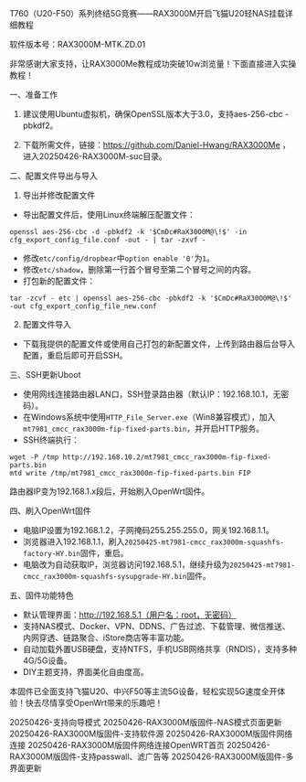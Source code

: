 T760（U20-F50）系列终结5G竞赛——RAX3000M开启飞猫U20轻NAS挂载详细教程

软件版本号：RAX3000M-MTK.ZD.01

非常感谢大家支持，让RAX3000Me教程成功突破10w浏览量！下面直接进入实操教程！

一、准备工作

1. 建议使用Ubuntu虚拟机，确保OpenSSL版本大于3.0，支持aes-256-cbc -pbkdf2。

2. 下载所需文件，链接：https://github.com/Daniel-Hwang/RAX3000Me ，进入20250426-RAX3000M-suc目录。

二、配置文件导出与导入

1. 导出并修改配置文件

- 导出配置文件后，使用Linux终端解压配置文件：
```
openssl aes-256-cbc -d -pbkdf2 -k '$CmDc#RaX30O0M@\!$' -in cfg_export_config_file.conf -out - | tar -zxvf -
```
- 修改`etc/config/dropbear`中`option enable '0'`为`1`。
- 修改`etc/shadow`，删除第一行首个冒号至第二个冒号之间的内容。
- 打包新的配置文件：
```
tar -zcvf - etc | openssl aes-256-cbc -pbkdf2 -k '$CmDc#RaX30O0M@\!$' -out cfg_export_config_file_new.conf
```

2. 配置文件导入

- 下载我提供的配置文件或使用自己打包的新配置文件，上传到路由器后台导入配置，重启后即可开启SSH。

三、SSH更新Uboot

- 使用网线连接路由器LAN口，SSH登录路由器（默认IP：192.168.10.1，无密码）。
- 在Windows系统中使用`HTTP_File_Server.exe`（Win8兼容模式），加入`mt7981_cmcc_rax3000m-fip-fixed-parts.bin`，并开启HTTP服务。
- SSH终端执行：
```
wget -P /tmp http://192.168.10.2/mt7981_cmcc_rax3000m-fip-fixed-parts.bin
mtd write /tmp/mt7981_cmcc_rax3000m-fip-fixed-parts.bin FIP
```

路由器IP变为192.168.1.x段后，开始刷入OpenWrt固件。

四、刷入OpenWrt固件

- 电脑IP设置为192.168.1.2，子网掩码255.255.255.0，网关192.168.1.1。
- 浏览器进入192.168.1.1，刷入`20250425-mt7981-cmcc_rax3000m-squashfs-factory-HY.bin`固件，重启。
- 电脑改为自动获取IP，浏览器访问192.168.5.1，继续升级为`20250425-mt7981-cmcc_rax3000m-squashfs-sysupgrade-HY.bin`固件。

五、固件功能特色

- 默认管理界面：http://192.168.5.1（用户名：root，无密码）
- 支持NAS模式、Docker、VPN、DDNS、广告过滤、下载管理、微信推送、内网穿透、链路聚合、iStore商店等丰富功能。
- 自动加载外置USB硬盘，支持NTFS，手机USB网络共享（RNDIS），支持多种4G/5G设备。
- DIY主题支持，界面美化自由度高。

本固件已全面支持飞猫U20、中兴F50等主流5G设备，轻松实现5G速度全开体验！快去尽情享受OpenWrt带来的乐趣吧！


20250426-支持向导模式
20250426-RAX3000M版固件-NAS模式页面更新
20250426-RAX3000M版固件-支持软件源
20250426-RAX3000M版固件网络连接
20250426-RAX3000M版固件网络连接OpenWRT首页
20250426-RAX3000M版固件-支持passwall、滤广告等
20250426-RAX3000M版固件-多界面更新
